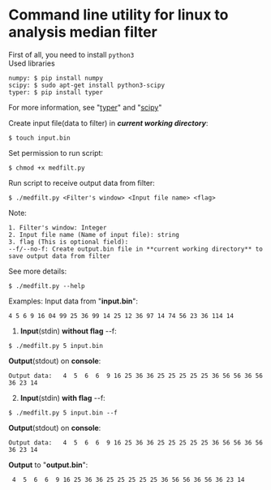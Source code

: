 # **Command line utility for linux to analysis median filter**  
First of all, you need to install `python3`      
Used libraries  
```
numpy: $ pip install numpy
scipy: $ sudo apt-get install python3-scipy
typer: $ pip install typer 
```   
For more information, see "[typer](https://github.com/tiangolo/typer)" and "[scipy](https://docs.scipy.org/doc/scipy/reference/generated/scipy.signal.medfilt.html)" 

Create input file(data to filter) in **_current working directory_**:  
```
$ touch input.bin
```    
Set permission to run script:  
```
$ chmod +x medfilt.py
```    
Run script to receive output data from filter:  
```  
$ ./medfilt.py <Filter's window> <Input file name> <flag>
```  
Note:  
``` 
1. Filter's window: Integer  
2. Input file name (Name of input file): string  
3. flag (This is optional field):  
--f/--no-f: Create output.bin file in **current working directory** to save output data from filter
```  

See more details:  
``` 
$ ./medfilt.py --help  
```    
Examples:
Input data from "**input.bin**":  
``` 
4 5 6 9 16 04 99 25 36 99 14 25 12 36 97 14 74 56 23 36 114 14
```  
1. **Input**(stdin) **without flag** --f:  
``` 
$ ./medfilt.py 5 input.bin  
```   
**Output**(stdout) on **console**:  
``` 
Output data:   4  5  6  6  9 16 25 36 36 25 25 25 25 25 36 56 56 36 56 36 23 14
```  
2. **Input**(stdin) **with flag** --f:  
```
$ ./medfilt.py 5 input.bin --f  
```   
**Output**(stdout) on **console**:  
``` 
Output data:   4  5  6  6  9 16 25 36 36 25 25 25 25 25 36 56 56 36 56 36 23 14
```  
**Output** to "**output.bin**":  
```
 4  5  6  6  9 16 25 36 36 25 25 25 25 25 36 56 56 36 56 36 23 14
```
